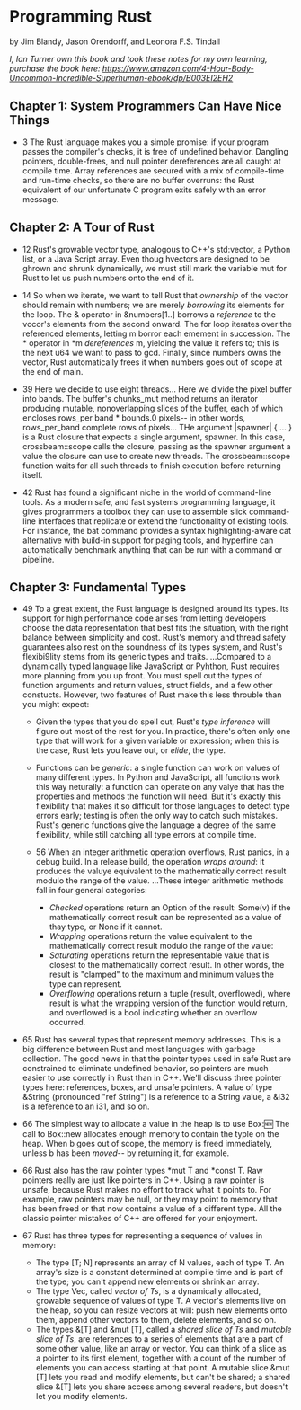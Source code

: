 # Programming Rust

by Jim Blandy, Jason Orendorff, and Leonora F.S. Tindall

*I, Ian Turner own this book and took these notes for my own learning, purchase
the book here: https://www.amazon.com/4-Hour-Body-Uncommon-Incredible-Superhuman-ebook/dp/B003EI2EH2*

## Chapter 1: System Programmers Can Have Nice Things 

* 3 The Rust language makes you a simple promise: if your program passes the
  compiler's checks, it is free of undefined behavior. Dangling pointers,
  double-frees, and null pointer dereferences are all caught at compile time.
  Array references are secured with a mix of compile-time and run-time checks,
  so there are no buffer overruns: the Rust equivalent of our unfortunate C
  program exits safely with an error message. 

## Chapter 2: A Tour of Rust

* 12 Rust's growable vector type, analogous to C++'s std:vector, a Python list,
  or a Java Script array. Even thoug hvectors are designed to be ghrown and
  shrunk dynamically, we must still mark the variable mut for Rust to let us
  push numbers onto the end of it.

* 14 So when we iterate, we want to tell Rust that *ownership* of the vector
  should remain with numbers; we are merely *borrowing* its elements for the
  loop. The & operator in &numbers[1..] borrows a *reference* to the vocor's
  elements from the second onward. The for loop iterates over the referenced
  elements, letting m borror each emement in succession. The * operator in *m
  *dereferences* m, yielding the value it refers to; this is the next u64 we
  want to pass to gcd. Finally, since numbers owns the vector, Rust
  automatically frees it when numbers goes out of scope at the end of main.

* 39 Here we decide to use eight threads... Here we divide the pixel buffer into
  bands. The buffer's chunks_mut method returns an iterator producing mutable,
  nonoverlapping slices of the buffer, each of which encloses rows_per band *
  bounds.0 pixels-- in other words, rows_per_band complete rows of pixels... THe
  argument |spawner| { ... } is a Rust closure that expects a single argument,
  spawner. In this case, crossbeam::scope calls the closure, passing as the
  spawner argument a value the closure can use to create new threads. The
  crossbeam::scope function waits for all such threads to finish execution
  before returning itself.

* 42 Rust has found a significant niche in the world of command-line tools. As a
  modern safe, and fast systems programming language, it gives programmers a
  toolbox they can use to assemble slick command-line interfaces that replicate
  or extend the functionality of existing tools. For instance, the bat command
  provides a syntax highlighting-aware cat alternative with build-in support for
  paging tools, and hyperfine can automatically benchmark anything that can be
  run with a command or pipeline.

## Chapter 3: Fundamental Types 

* 49 To a great extent, the Rust language is designed around its types. Its
  support for high performance code arises from letting developers choose the
  data representation that best fits the situation, with the right balance
  between simplicity and cost. Rust's memory and thread safety guarantees also
  rest on the soundness of its types system, and Rust's flexibi9lity stems from
  its generic types and traits. ...Compared to a dynamically typed language like
  JavaScript or Pyhthon, Rust requires more planning from you up front. You must
  spell out the types of function arguments and return values, struct fields,
  and a few other constucts. However, two features of Rust make this less
  throuble than you might expect:

  * Given the types that you do spell out, Rust's *type inference* will figure
    out most of the rest for you. In practice, there's often only one type that
    will work for a given variable or expression; when this is the case, Rust
    lets you leave out, or *elide*, the type.
  * Functions can be *generic*: a single function can work on values of many
    different types. In Python and JavaScript, all functions work this way
    neturally: a function can operate on any valye that has the properties and
    methods the function will need. But it's exactly this flexibility that makes
    it so difficult for those languages to detect type errors early; testing is
    often the only way to catch such mistakes. Rust's generic functions give the
    language a degree of the same flexibility, while still catching all type
    errors at compile time.

  * 56 When an integer arithmetic operation overflows, Rust panics, in a debug
    build. In a release build, the operation *wraps around*: it produces the
    valuye equivalent to the mathematically correct result modulo the range of
    the value. ...These integer arithmetic methods fall in four general
    categories:

    * *Checked* operations return an Option of the result: Some(v) if the
      mathematically correct result can be represented as a value of thay type,
      or None if it cannot.
    * *Wrapping* operations return the value equivalent to the mathematically
      correct result modulo the range of the value:
    * *Saturating* operations return the representable value that is closest to
      the mathematically correct result. In other words, the result is "clamped"
      to the maximum and minimum values the type can represent.
    * *Overflowing* operations return a tuple (result, overflowed), where result
      is what the wrapping version of the function would return, and overflowed
      is a bool indicating whether an overflow occurred.

* 65 Rust has several types that represent memory addresses. This is a big
  difference between Rust and most languages with garbage collection. The good
  news in that the pointer types used in safe Rust are constrained to eliminate
  undefined behavior, so pointers are much easier to use correctly in Rust than
  in C++. We'll discuss three pointer types here: references, boxes, and unsafe
  pointers. A value of type &String (pronounced "ref String") is a reference to
  a String value, a &i32 is a reference to an i31, and so on.

* 66 The simplest way to allocate a value in the heap is to use Box::new: The
  call to Box::new allocates enough memory to contain the typle on the heap.
  When b goes out of scope, the memory is freed immediately, unless b has been
  *moved*-- by returning it, for example.

* 66 Rust also has the raw pointer types *mut T and *const T. Raw pointers
  really are just like pointers in C++. Using a raw pointer is unsafe, because
  Rust makes no effort to track what it points to. For example, raw pointers may
  be null, or they may point to  memory that has been freed or that now contains
  a value of a different type. All the classic pointer mistakes of C++ are
  offered for your enjoyment. 

* 67 Rust has three types for representing a sequence of values in memory:

  * The type [T; N] represents an array of N values, each of type T. An array's
    size is a constant determined at compile time and is part of the type; you
    can't append new elements or shrink an array.
  * The type Vec<T>, called *vector of Ts*, is a dynamically allocated, growable
    sequence of values of type T. A vector's elements live on the heap, so you
    can resize vectors at will: push new elements onto them, append other
    vectors to them, delete elements, and so on.
  * The types &[T] and &mut [T], called a *shared slice of Ts* and *mutable
    slice of Ts*, are references to a series of elements that are a part of some
    other value, like an array or vector. You can think of a slice as a pointer
    to its first element, together with a count of the number of elements you
    can access starting at that point. A mutable slice &mut [T] lets you read
    and modify elements, but can't be shared; a shared slice &[T] lets you share
    access among several readers, but doesn't let you modify elements.
